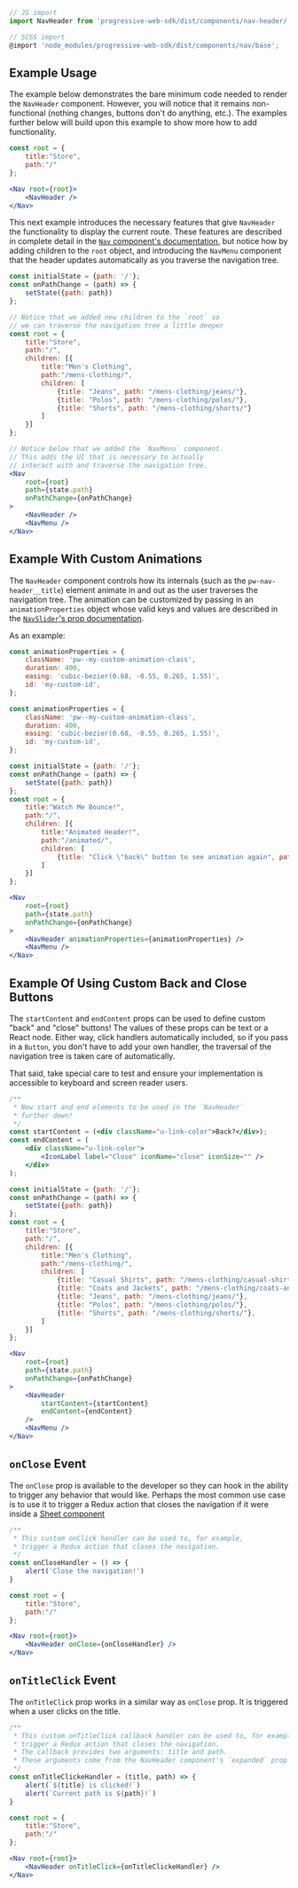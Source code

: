 ```js static
// JS import
import NavHeader from 'progressive-web-sdk/dist/components/nav-header/'

// SCSS import
@import 'node_modules/progressive-web-sdk/dist/components/nav/base';
```

## Example Usage

The example below demonstrates the bare minimum code needed to render the `NavHeader` component. However, you will notice that it remains non-functional (nothing changes, buttons don't do anything, etc.). The examples further below will build upon this example to show more how to add functionality.

```jsx
const root = {
    title:"Store",
    path:"/"
};

<Nav root={root}>
    <NavHeader />
</Nav>
```

This next example introduces the necessary features that give `NavHeader` the functionality to display the current route. These features are described in complete detail in the [`Nav` component's documentation](#!/Nav), but notice how by adding children to the `root` object, and introducing the `NavMenu` component that the header updates automatically as you traverse the navigation tree.

```jsx
const initialState = {path: '/'};
const onPathChange = (path) => {
    setState({path: path})
};

// Notice that we added new children to the `root` so
// we can traverse the navigation tree a little deeper
const root = {
    title:"Store",
    path:"/",
    children: [{
        title:"Men's Clothing",
        path:"/mens-clothing/",
        children: [
            {title: "Jeans", path: "/mens-clothing/jeans/"},
            {title: "Polos", path: "/mens-clothing/polos/"},
            {title: "Shorts", path: "/mens-clothing/shorts/"}
        ]
    }]
};

// Notice below that we added the `NavMenu` component.
// This adds the UI that is necessary to actually
// interact with and traverse the navigation tree.
<Nav
    root={root}
    path={state.path}
    onPathChange={onPathChange}
>
    <NavHeader />
    <NavMenu />
</Nav>
```


## Example With Custom Animations

The `NavHeader` component controls how its internals (such as the `pw-nav-header__title`) element animate in and out as the user traverses the navigation tree. The animation can be customized by passing in an `animationProperties` object whose valid keys and values are described in the [`NavSlider`'s prop documentation](#!/NavSlider).

As an example:

```js static
const animationProperties = {
    className: 'pw--my-custom-animation-class',
    duration: 400,
    easing: 'cubic-bezier(0.68, -0.55, 0.265, 1.55)',
    id: 'my-custom-id',
};
```

```jsx
const animationProperties = {
    className: 'pw--my-custom-animation-class',
    duration: 400,
    easing: 'cubic-bezier(0.68, -0.55, 0.265, 1.55)',
    id: 'my-custom-id',
};

const initialState = {path: '/'};
const onPathChange = (path) => {
    setState({path: path})
};
const root = {
    title:"Watch Me Bounce!",
    path:"/",
    children: [{
        title:"Animated Header!",
        path:"/animated/",
        children: [
            {title: "Click \"back\" button to see animation again", path: "/mens-clothing/jeans/"}
        ]
    }]
};

<Nav
    root={root}
    path={state.path}
    onPathChange={onPathChange}
>
    <NavHeader animationProperties={animationProperties} />
    <NavMenu />
</Nav>
```


## Example Of Using Custom Back and Close Buttons

The `startContent` and `endContent` props can be used to define custom "back" and "close" buttons! The values of these props can be text or a React node. Either way, click handlers automatically included, so if you pass in a `Button`, you don't have to add your own handler, the traversal of the navigation tree is taken care of automatically.

That said, take special care to test and ensure your implementation is accessible to keyboard and screen reader users.

```jsx
/**
 * New start and end elements to be used in the `NavHeader`
 * further down!
 */
const startContent = (<div className="u-link-color">Back?</div>);
const endContent = (
    <div className="u-link-color">
        <IconLabel label="Close" iconName="close" iconSize="" />
    </div>
);

const initialState = {path: '/'};
const onPathChange = (path) => {
    setState({path: path})
};
const root = {
    title:"Store",
    path:"/",
    children: [{
        title:"Men's Clothing",
        path:"/mens-clothing/",
        children: [
            {title: "Casual Shirts", path: "/mens-clothing/casual-shirts/"},
            {title: "Coats and Jackets", path: "/mens-clothing/coats-and-jackets/"},
            {title: "Jeans", path: "/mens-clothing/jeans/"},
            {title: "Polos", path: "/mens-clothing/polos/"},
            {title: "Shorts", path: "/mens-clothing/shorts/"},
        ]
    }]
};

<Nav
    root={root}
    path={state.path}
    onPathChange={onPathChange}
>
    <NavHeader
        startContent={startContent}
        endContent={endContent}
    />
    <NavMenu />
</Nav>
```


## `onClose` Event

The `onClose` prop is available to the developer so they can hook in the ability to trigger any behavior that would like. Perhaps the most common use case is to use it to trigger a Redux action that closes the navigation if it were inside a [Sheet component](#!/Sheet)

```jsx
/**
 * This custom onClick handler can be used to, for example,
 * trigger a Redux action that closes the navigation.
 */
const onCloseHandler = () => {
    alert('Close the navigation!')
}

const root = {
    title:"Store",
    path:"/"
};

<Nav root={root}>
    <NavHeader onClose={onCloseHandler} />
</Nav>
```


## `onTitleClick` Event

The `onTitleClick` prop works in a similar way as `onClose` prop. It is triggered when a user clicks on the title.

```jsx
/**
 * This custom onTitleClick callback handler can be used to, for example,
 * trigger a Redux action that closes the navigation.
 * The callback provides two arguments: title and path.
 * These arguments come from the NavHeader component's `expanded` prop object
 */
const onTitleClickeHandler = (title, path) => {
    alert(`${title} is clicked!`)
    alert(`Current path is ${path}!`)
}

const root = {
    title:"Store",
    path:"/"
};

<Nav root={root}>
    <NavHeader onTitleClick={onTitleClickeHandler} />
</Nav>
```
